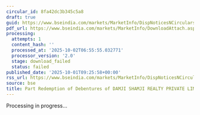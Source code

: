 ```yaml
---
circular_id: 8fa42dc3b345c5a8
draft: true
guid: https://www.bseindia.com/markets/MarketInfo/DispNoticesNCirculars.aspx?Noticeid={EB3E4337-DE92-4E84-AF7C-D92A90C6BAE6}&noticeno=20251001-19&dt=10/01/2025&icount=19&totcount=83&flag=0
pdf_url: https://www.bseindia.com/markets/MarketInfo/DownloadAttach.aspx?id=20251001-19&attachedId=
processing:
  attempts: 1
  content_hash: ''
  processed_at: '2025-10-02T06:55:55.032771'
  processor_version: '2.0'
  stage: download_failed
  status: failed
published_date: '2025-10-01T09:25:58+00:00'
rss_url: https://www.bseindia.com/markets/MarketInfo/DispNoticesNCirculars.aspx?Noticeid={EB3E4337-DE92-4E84-AF7C-D92A90C6BAE6}&noticeno=20251001-19&dt=10/01/2025&icount=19&totcount=83&flag=0
source: bse
title: Part Redemption of Debentures of DAMJI SHAMJI REALTY PRIVATE LIMITED
---
```


Processing in progress...